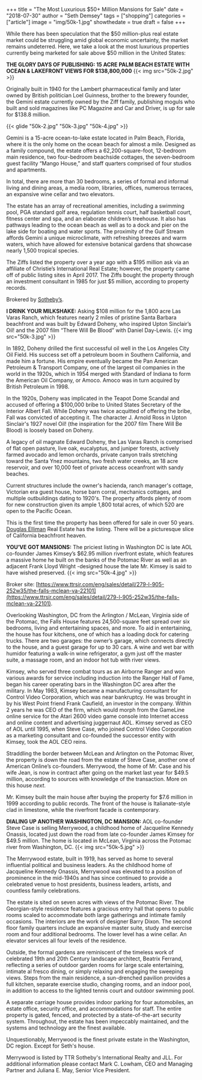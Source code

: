 +++
title = "The Most Luxurious $50+ Million Mansions for Sale"
date = "2018-07-30"
author = "Seth Demsey"
tags = ["shopping"]
categories = ["article"]
image = "img/50k-1.jpg"
showthedate = true
draft = false
+++

While there has been speculation that the $50 million-plus real estate market could be struggling amid global economic uncertainty, the market remains undeterred. Here, we take a look at the most luxurious properties currently being marketed for sale above $50 million in the United States:

**THE GLORY DAYS OF PUBLISHING: 15 ACRE PALM BEACH ESTATE WITH OCEAN & LAKEFRONT VIEWS FOR $138,800,000**
{{< img src="50k-2.jpg" >}}

Originally built in 1940 for the Lambert pharmaceutical family and later owned by British politician Loel Guinness, brother to the brewery founder, the Gemini estate currently owned by the Ziff family, publishing moguls who built and sold magazines like PC Magazine and Car and Driver, is up for sale for $138.8 million.

{{< glide "50k-2.jpg" "50k-3.jpg" "50k-4.jpg" >}}

Gemini is a 15-acre ocean-to-lake estate located in Palm Beach, Florida, where it is the only home on the ocean beach for almost a mile. Designed as a family compound, the estate offers a 62,200-square-foot, 12-bedroom main residence, two four-bedroom beachside cottages, the seven-bedroom guest facility “Mango House,” and staff quarters comprised of four studios and apartments. 

In total, there are more than 30 bedrooms, a series of formal and informal living and dining areas, a media room, libraries, offices, numerous terraces, an expansive wine cellar and two elevators.

The estate has an array of recreational amenities, including a swimming pool, PGA standard golf area, regulation tennis court, half basketball court, fitness center and spa, and an elaborate children’s treehouse. It also has pathways leading to the ocean beach as well as to a dock and pier on the lake side for boating and water sports. The proximity of the Gulf Stream affords Gemini a unique microclimate, with refreshing breezes and warm waters, which have allowed for extensive botanical gardens that showcase nearly 1,500 tropical species.

The Ziffs listed the property over a year ago with a $195 million ask via an affiliate of Christie’s International Real Estate; however, the property came off of public listing sites in April 2017. The Ziffs bought the property through an investment consultant in 1985 for just $5 million, according to property records.

Brokered by [Sotheby’s](http://www.geminipalmbeach.com).

**I DRINK YOUR MILKSHAKE:** Asking $108 million for the 1,800 acre Las Varas Ranch, which features nearly 2 miles of pristine Santa Barbara beachfront and was built by Edward Doheny, who inspired Upton Sinclair’s Oil! and the 2007 film “There Will Be Blood” with Daniel Day-Lewis.
{{< img src="50k-3.jpg" >}}

In 1892, Doheny drilled the first successful oil well in the Los Angeles City Oil Field. His success set off a petroleum boom in Southern California, and made him a fortune. His empire eventually became the Pan American Petroleum & Transport Company, one of the largest oil companies in the world in the 1920s, which in 1954 merged with Standard of Indiana to form the American Oil Company, or Amoco. Amoco was in turn acquired by British Petroleum in 1998.

In the 1920s, Doheny was implicated in the Teapot Dome Scandal and accused of offering a $100,000 bribe to United States Secretary of the Interior Albert Fall. While Doheny was twice acquitted of offering the bribe, Fall was convicted of accepting it. The character J. Arnold Ross in Upton Sinclair's 1927 novel Oil! (the inspiration for the 2007 film There Will Be Blood) is loosely based on Doheny.

A legacy of oil magnate Edward Doheny, the Las Varas Ranch is comprised of flat open pasture, live oak, eucalyptus, and juniper forests, actively farmed avocado and lemon orchards, private canyon trails stretching toward the Santa Ynez mountains, two fresh water creeks, an 18 acre reservoir, and over 10,000 feet of private access oceanfront with sandy beaches. 

Current structures include the owner's hacienda, ranch manager's cottage, Victorian era guest house, horse barn corral, mechanics cottages, and multiple outbuildings dating to 1920's. The property affords plenty of room for new construction given its ample 1,800 total acres, of which 520 are open to the Pacific Ocean.

This is the first time the property has been offered for sale in over 50 years. [Douglas Elliman](https://www.elliman.com/other/10045-calle-real-goleta-muxyrgk) Real Estate has the listing. There will be a picturesque slice of California beachfront heaven.

**YOU’VE GOT MANSIONS:** The priciest listing in Washington DC is late AOL co-founder James Kimsey’s $62.95 million riverfront estate, which features a massive home he built on the banks of the Potomac River as well as an adjacent Frank Lloyd Wright -designed house the late Mr. Kimsey is said to have wished preserved.
{{< img src="50k-4.jpg" >}}

Broker site: [https://www.ttrsir.com/eng/sales/detail/279-l-905-252w35/the-falls-mclean-va-22101](https://www.ttrsir.com/eng/sales/detail/279-l-905-252w35/the-falls-mclean-va-22101).

Overlooking Washington, DC from the Arlington / McLean, Virginia side of the Potomac, the Falls House features 24,500-square feet spread over six bedrooms, living and entertaining spaces, and more. To aid in entertaining, the house has four kitchens, one of which has a loading dock for catering trucks. There are two garages: the owner’s garage, which connects directly to the house, and a guest garage for up to 30 cars. A wine and wet bar with humidor featuring a walk-in wine refrigerator, a gym just off the master suite, a massage room, and an indoor hot tub with river views.

Kimsey, who served three combat tours as an Airborne Ranger and won various awards for service including induction into the Ranger Hall of Fame, began his career operating bars in the Washington DC area after the military. In May 1983, Kimsey became a manufacturing consultant for Control Video Corporation, which was near bankruptcy. He was brought in by his West Point friend Frank Caufield, an investor in the company. Within 2 years he was CEO of the firm, which would morph from the GameLine online service for the Atari 2600 video game console into Internet access and online content and advertising juggernaut AOL. Kimsey served as CEO of AOL until 1995, when Steve Case, who joined Control Video Corporation as a marketing consultant and co-founded the successor entity with Kimsey, took the AOL CEO reins.

Straddling the border between McLean and Arlington on the Potomac River, the property is down the road from the estate of Steve Case, another one of American Online’s co-founders. Merrywood, the home of Mr. Case and his wife Jean, is now in contract after going on the market last year for $49.5 million, according to sources with knowledge of the transaction. More on this house _next_.

Mr. Kimsey built the main house after buying the property for $7.6 million in 1999 according to public records. The front of the house is Italianate-style clad in limestone, while the riverfront facade is contemporary.

**DIALING UP ANOTHER WASHINGTON, DC MANSION:** AOL co-founder Steve Case is selling Merrywood, a childhood home of Jacqueline Kennedy Onassis, located just down the road from late co-founder James Kimsey for $49.5 million. The home is located in McLean, Virginia across the Potomac river from Washington, DC.
{{< img src="50k-5.jpg" >}}

The Merrywood estate, built in 1919, has served as home to several influential political and business leaders. As the childhood home of Jacqueline Kennedy Onassis, Merrywood was elevated to a position of prominence in the mid-1940s and has since continued to provide a celebrated venue to host presidents, business leaders, artists, and countless family celebrations.

The estate is sited on seven acres with views of the Potomac River. The Georgian-style residence features a gracious entry hall that opens to public rooms scaled to accommodate both large gatherings and intimate family occasions. The interiors are the work of designer Barry Dixon. The second floor family quarters include an expansive master suite, study and exercise room and four additional bedrooms. The lower level has a wine cellar. An elevator services all four levels of the residence.

Outside, the formal gardens are reminiscent of the timeless work of celebrated 19th and 20th Century landscape architect, Beatrix Ferrand, reflecting a series of outdoor garden rooms for large scale entertaining, intimate al fresco dining, or simply relaxing and engaging the sweeping views. Steps from the main residence, a sun-drenched pavilion provides a full kitchen, separate exercise studio, changing rooms, and an indoor pool, in addition to access to the lighted tennis court and outdoor swimming pool.

A separate carriage house provides indoor parking for four automobiles, an estate office, security office, and accommodations for staff. The entire property is gated, fenced, and protected by a state-of-the-art security system. Throughout, the estate has been impeccably maintained, and the systems and technology are the finest available.

Unquestionably, Merrywood is the finest private estate in the Washington, DC region.  Except for Seth's house.

Merrywood is listed by TTR Sotheby's International Realty and JLL. For additional information please contact Mark C. Lowham, CEO and Managing Partner and Juliana E. May, Senior Vice President.
